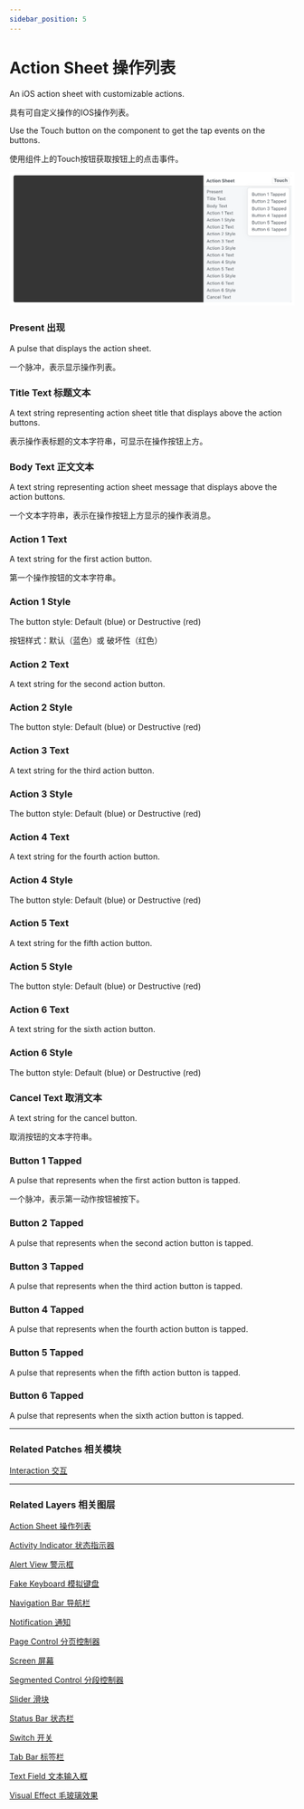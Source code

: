```yaml
---
sidebar_position: 5
---
```


# Action Sheet 操作列表

An iOS action sheet with customizable actions.

具有可自定义操作的IOS操作列表。

Use the Touch button on the component to get the tap events on the buttons.

使用组件上的Touch按钮获取按钮上的点击事件。

![Image](./../../../static/img/docs/iOS/action-sheet.png)

### Present 出现

A pulse that displays the action sheet.

一个脉冲，表示显示操作列表。

### Title Text 标题文本

A text string representing action sheet title that displays above the action buttons.

表示操作表标题的文本字符串，可显示在操作按钮上方。

### Body Text 正文文本

A text string representing action sheet message that displays above the action buttons.

一个文本字符串，表示在操作按钮上方显示的操作表消息。

### Action 1 Text

A text string for the first action button.

第一个操作按钮的文本字符串。

### Action 1 Style

The button style: Default (blue) or Destructive (red)

按钮样式：默认（蓝色）或 破坏性（红色）

### Action 2 Text

A text string for the second action button.

### Action 2 Style

The button style: Default (blue) or Destructive (red)

### Action 3 Text

A text string for the third action button.

### Action 3 Style

The button style: Default (blue) or Destructive (red)

### Action 4 Text

A text string for the fourth action button.

### Action 4 Style

The button style: Default (blue) or Destructive (red)

### Action 5 Text

A text string for the fifth action button.

### Action 5 Style

The button style: Default (blue) or Destructive (red)

### Action 6 Text

A text string for the sixth action button.

### Action 6 Style

The button style: Default (blue) or Destructive (red)

### Cancel Text 取消文本

A text string for the cancel button.

取消按钮的文本字符串。

### Button 1 Tapped

A pulse that represents when the first action button is tapped.

一个脉冲，表示第一动作按钮被按下。

### Button 2 Tapped

A pulse that represents when the second action button is tapped.

### Button 3 Tapped

A pulse that represents when the third action button is tapped.

### Button 4 Tapped

A pulse that represents when the fourth action button is tapped.

### Button 5 Tapped

A pulse that represents when the fifth action button is tapped.

### Button 6 Tapped

A pulse that represents when the sixth action button is tapped.

------

### Related Patches 相关模块

[Interaction 交互](./../Interaction/Interaction.md)

------

### Related Layers 相关图层

[Action Sheet 操作列表](./Action%20Sheet.md)

[Activity Indicator 状态指示器](./Activity%20Indicator.md)

[Alert View 警示框](./Alert%20View.md)

[Fake Keyboard 模拟键盘](./Fake%20Keyboard.md)

[Navigation Bar 导航栏](./Navigation%20Bar.md)

[Notification 通知](./Notification.md)

[Page Control 分页控制器](./Page%20Control.md)

[Screen 屏幕](./Screen.md)

[Segmented Control 分段控制器](./Segmented%20Control.md)

[Slider 滑块](./Slider.md)

[Status Bar 状态栏](./Status%20bar.md)

[Switch 开关](./Switch.md)

[Tab Bar 标签栏](./Tab%20Bar.md)

[Text Field 文本输入框](./Text%20Field.md)

[Visual Effect 毛玻璃效果](./Visual%20Effect.md)

